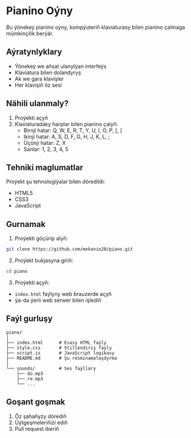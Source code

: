 # Pianino Oýny

Bu ýönekeý pianino oýny, kompýuteriň klaviaturasy bilen pianino çalmaga mümkinçilik berýär.

## Aýratynlyklary

- Ýönekeý we aňsat ulanylýan interfeýs
- Klaviatura bilen dolandyryş
- Ak we gara klavişler
- Her klavişiň öz sesi

## Nähili ulanmaly?

1. Proýekti açyň
2. Klaviaturadaky harplar bilen pianino çalyň:
   - Birnji hatar: Q, W, E, R, T, Y, U, I, O, P, [, ]
   - Ikinji hatar: A, S, D, F, G, H, J, K, L, ;
   - Üçünji hatar: Z, X
   - Sanlar: 1, 2, 3, 4, 5

## Tehniki maglumatlar

Proýekt şu tehnologiýalar bilen döredildi:
- HTML5
- CSS3
- JavaScript

## Gurnamak

1. Proýekti göçürip alyň:
```bash
git clone https://github.com/mekanio20/piano.git
```

2. Proýekt bukjasyna giriň:
```bash
cd piano
```

3. Proýekti açyň:
- `index.html` faýlyny web brauzerde açyň
- ýa-da ýerli web serwer bilen işlediň

## Faýl gurluşy

```
piano/
│
├── index.html      # Esasy HTML faýly
├── style.css       # Stillendiriş faýly
├── script.js       # JavaScript logikasy
├── README.md       # Şu resminamalaşdyrma
│
└── sounds/         # Ses faýllary
    ├── do.mp3
    ├── re.mp3
    └── ...
```

## Goşant goşmak

1. Öz şahaňyzy dörediň
2. Üýtgeşmeleriňizi ediň
3. Pull request iberiň